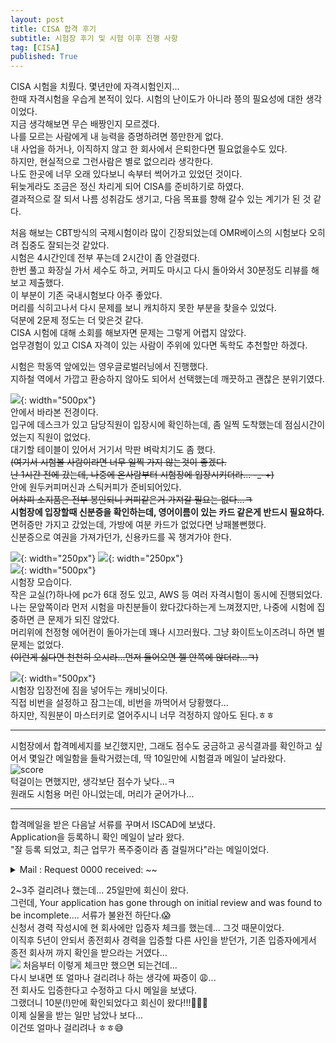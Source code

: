 ```yaml
---
layout: post
title: CISA 합격 후기
subtitle: 시험장 후기 및 시험 이후 진행 사항
tag: [CISA]
published: True
---
```



CISA 시험을 치뤘다. 몇년만에 자격시험인지...  
한때 자격시험을 우습게 본적이 있다. 시험의 난이도가 아니라 쯩의 필요성에 대한 생각이었다.  
지금 생각해보면 무슨 배짱인지 모르겠다.  
나를 모르는 사람에게 내 능력을 증명하려면 쯩만한게 없다.  
내 사업을 하거나, 이직하지 않고 한 회사에서 은퇴한다면 필요없을수도 있다.  
하지만, 현실적으로 그런사람은 별로 없으리라 생각한다.  
나도 한곳에 너무 오래 있다보니 속부터 썩어가고 있었던 것이다.  
뒤늦게라도 조금은 정신 차리게 되어 CISA를 준비하기로 하였다.  
결과적으로 잘 되서 나름 성취감도 생기고, 다음 목표를 향해 갈수 있는 계기가 된 것 같다.  
  
처음 해보는 CBT방식의 국제시험이라 많이 긴장되었는데 OMR베이스의 시험보다 오히려 집중도 잘되는것 같았다.  
시험은 4시간인데 전부 푸는데 2시간이 좀 안걸렸다.  
한번 풀고 화장실 가서 세수도 하고, 커피도 마시고 다시 돌아와서 30분정도 리뷰를 해보고 제출했다.   
이 부분이 기존 국내시험보다 아주 좋았다.  
머리를 식히고나서 다시 문제를 보니 캐치하지 못한 부분을 찾을수 있었다.  
덕분에 2문제 정도는 더 맞은것 같다.  
CISA 시험에 대해 소회를 해보자면 문제는 그렇게 어렵지 않았다.  
업무경험이 있고 CISA 자격이 있는 사람이 주위에 있다면 독학도 추천할만 하겠다.  

시험은 학동역 앞에있는 영우글로벌러닝에서 진행했다.  
지하철 역에서 가깝고 환승하지 않아도 되어서 선택했는데 깨끗하고 괜찮은 분위기였다.  

![](../img/2021-03-04-CISA%20시험%20후기/5.jpg){: width="500px"}  
안에서 바라본 전경이다.  
입구에 데스크가 있고 담당직원이 입장시에 확인하는데, 좀 일찍 도착했는데 점심시간이었는지 직원이 없었다.  
대기할 테이블이 있어서 거기서 막판 벼락치기도 좀 했다.  
~~(여기서 시험볼 사람이라면 너무 일찍 가지 않는것이 좋겠다.  
난 1시간 전에 갔는데, 나중에 온사람부터 시험장에 입장시키더라... -_-+)~~  
안에 원두커피머신과 스틱커피가 준비되어있다.  
~~어차피 소지품은 전부 봉인되니 커피같은거 가져갈 필요는 없다...ㅋ~~  
**시험장에 입장할때 신분증을 확인하는데, 영어이름이 있는 카드 같은게 반드시 필요하다.**  
면허증만 가지고 갔었는데, 가방에 여분 카드가 없었다면 낭패볼뻔했다.  
신분증으로 여권을 가져가던가, 신용카드를 꼭 챙겨가야 한다.  


![](../../img/2021-03-04-CISA%20시험%20후기/1.jpg){: width="250px"}
![](../../img/2021-03-04-CISA%20시험%20후기/2.jpg){: width="250px"}  
![](../../img/2021-03-04-CISA%20시험%20후기/3.jpg){: width="500px"}  
시험장 모습이다.  
작은 교실(?)하나에 pc가 6대 정도 있고, AWS 등 여러 자격시험이 동시에 진행되었다.  
나는 문앞쪽이라 먼저 시험을 마친분들이 왔다갔다하는게 느껴졌지만, 나중에 시험에 집중하면 큰 문제가 되진 않았다.  
머리위에 천정형 에어컨이 돌아가는데 꽤나 시끄러웠다. 그냥 화이트노이즈려니 하면 별 문제는 없었다.  
~~(이런게 싫다면 천천히 오시라...먼저 들어오면 젤 안쪽에 앉더라...ㅋ)~~


![](../../img/2021-03-04-CISA%20시험%20후기/4.jpg){: width="500px"}  
시험장 입장전에 짐을 넣어두는 캐비닛이다.  
직접 비번을 설정하고 잠그는데, 비번을 까먹어서 당황했다...  
하지만, 직원분이 마스터키로 열어주시니 너무 걱정하지 않아도 된다.ㅎㅎ  

---
  
시험장에서 합격메세지를 보긴했지만, 그래도 점수도 궁금하고 공식결과를 확인하고 싶어서 몇일간 메일함을 들락거렸는데, 딱 10일만에 시험결과 메일이 날라왔다.  
![score](../../img/2021-03-04-CISA%20시험%20후기/6.png)  
턱걸이는 면했지만, 생각보단 점수가 낮다...ㅋ   
원래도 시험용 머린 아니었는데, 머리가 굳어가나... 

----

합격메일을 받은 다음날 서류를 꾸며서 ISCAD에 보냈다.  
Application을 등록하니 확인 메일이 날라 왔다.  
"잘 등록 되었고, 최근 업무가 폭주중이라 좀 걸릴꺼다"라는 메일이었다.  

<details>
    <summary>Mail : Request 0000 received: ~~</summary>

    <blockquote>
        Thank you for contacting ISACA. This message is to confirm that we have received your request (00000). Your request is very important to us. To add a comment to your request, please reply to this email.  
        
        We are currently experiencing an unprecedented volume of support requests and it will take a number of days before you hear back. Please know that we are taking every step to serve you as quickly as possiblefrom adding staff to expanding hoursand apologize for any inconvenience you may be experiencing. We appreciate your patience.  
    </blockquote>
</details>

2~3주 걸리려나 했는데... 25일만에 회신이 왔다.  
그런데, Your application has gone through on initial review and was found to be incomplete.... 서류가 불완전 하단다.😱  
신청서 경력 작성시에 현 회사에만 입증자 체크를 했는데... 그것 때문이었다.  
이직후 5년이 안되서 종전회사 경력을 입증할 다른 사인을 받던가, 기존 입증자에게서 종전 회사꺼 까지 확인을 받으라는 거였다...  
![](../../img/2021-03-04-CISA%20시험%20후기/2021-04-09-01-29-38.png)
처음부터 이렇게 체크만 했으면 되는건데...  
다시 보내면 또 얼마나 걸리려나 하는 생각에 짜증이 😩...  
전 회사도 입증한다고 수정하고 다시 메일을 보냈다.  
그랬더니 10분(!)만에 확인되었다고 회신이 왔다!!!🎉🎉🎉  
이제 실물을 받는 일만 남았나 보다...  
이건또 얼마나 걸리려나 ㅎㅎ😅
